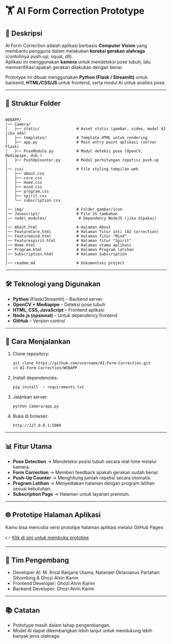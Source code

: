 # 🏋️ AI Form Correction Prototype

## 📌 Deskripsi
AI Form Correction adalah aplikasi berbasis **Computer Vision** yang membantu pengguna dalam melakukan **koreksi gerakan olahraga** (contohnya push-up, squat, dll).  
Aplikasi ini menggunakan **kamera** untuk mendeteksi pose tubuh, lalu memverifikasi apakah gerakan dilakukan dengan benar.

Prototype ini dibuat menggunakan **Python (Flask / Streamlit)** untuk backend, **HTML/CSS/JS** untuk frontend, serta modul AI untuk analisis pose.

---

## 📂 Struktur Folder
```

WEBAPP/
│── Camera/
│   ├── static/                # Asset statis (gambar, video, model AI jika ada)
│   ├── templates/             # Template HTML untuk rendering
│   ├── app.py                 # Main entry point aplikasi (server Flask)
│   ├── PoseModule.py          # Modul deteksi pose (OpenCV, Mediapipe, dsb.)
│   ├── PushUpCounter.py       # Modul perhitungan repetisi push-up
│
│── css/                       # File styling tampilan web
│   ├── about.css
│   ├── core.css
│   ├── Home.css
│   ├── mind.css
│   ├── program.css
│   ├── spirit.css
│   └── subscription.css
│
│── img/                       # Folder gambar/icon
│── Javascript/                # File JS tambahan
│── node\_modules/              # Dependency NodeJS (jika dipakai)
│
│── About.html                 # Halaman About
│── FeatureCore.html           # Halaman fitur inti (AI correction)
│── Featuremind.html           # Halaman fitur "Mind"
│── Featurespirit.html         # Halaman fitur "Spirit"
│── Home.html                  # Halaman utama aplikasi
│── Program.html               # Halaman Program latihan
│── Subscription.html          # Halaman Subscription
│
│── readme.md                  # Dokumentasi project

````

---

## 🛠️ Teknologi yang Digunakan
- **Python** (Flask/Streamlit) – Backend server
- **OpenCV + Mediapipe** – Deteksi pose tubuh
- **HTML, CSS, JavaScript** – Frontend aplikasi
- **Node.js (opsional)** – Untuk dependency frontend
- **GitHub** – Version control

---

## 🚀 Cara Menjalankan
1. Clone repository:
   ```bash
   git clone https://github.com/username/AI-Form-Correction.git
   cd AI-Form-Correction/WEBAPP
    ````
2. Install dependencies:
    ```bash
   pip install -r requirements.txt
   ````

3. Jalankan server:

   ```bash
   python Camera/app.py
   ```

4. Buka di browser:

   ```
   http://127.0.0.1:5000
   ```

---

## 📊 Fitur Utama

* **Pose Detection** → Mendeteksi posisi tubuh secara real-time melalui kamera.
* **Form Correction** → Memberi feedback apakah gerakan sudah benar.
* **Push-Up Counter** → Menghitung jumlah repetisi secara otomatis.
* **Program Latihan** → Menyediakan halaman dengan program latihan sesuai kebutuhan.
* **Subscription Page** → Halaman untuk layanan premium.

---

## 🌐 Prototipe Halaman Aplikasi

Kamu bisa mencoba versi prototipe halaman aplikasi melalui GitHub Pages:

👉 [Klik di sini untuk membuka prototipe](https://ghozialvin.github.io/ENDURA/Home.html)

---

## 👥 Tim Pengembang

* Developer AI: M. Arsal Ranjana Utama, Natanael Oktavianus Partahan Sihombing & Ghozi Alvin Karim
* Frontend Developer: Ghozi Alvin Karim
* Backend Developer: Ghozi Alvin Karim

---

## 📚 Catatan

* Prototype masih dalam tahap pengembangan.
* Model AI dapat dikembangkan lebih lanjut untuk mendukung lebih banyak jenis olahraga.
